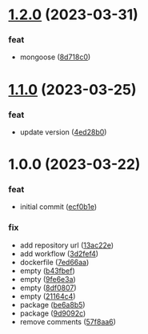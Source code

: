 # [1.2.0](https://github.com/a-badalyan/torgi-gov-telegram-bot/compare/v1.1.0...v1.2.0) (2023-03-31)


### feat

* mongoose ([8d718c0](https://github.com/a-badalyan/torgi-gov-telegram-bot/commit/8d718c0b538e11b844150f689be69884eeabf589))

# [1.1.0](https://github.com/a-badalyan/torgi-gov-telegram-bot/compare/v1.0.0...v1.1.0) (2023-03-25)


### feat

* update version ([4ed28b0](https://github.com/a-badalyan/torgi-gov-telegram-bot/commit/4ed28b0978d5f38058fafcee0407f139a4819a06))

# 1.0.0 (2023-03-22)


### feat

* initial commit ([ecf0b1e](https://github.com/a-badalyan/torgi-gov-telegram-bot/commit/ecf0b1e5a0d0afacf1b7a2f5b0bb17d5c2b53734))

### fix

* add repository url ([13ac22e](https://github.com/a-badalyan/torgi-gov-telegram-bot/commit/13ac22e93d91bc0e4d8fad0755893c5c5b11277c))
* add workflow ([3d2fef4](https://github.com/a-badalyan/torgi-gov-telegram-bot/commit/3d2fef4728321045cc641c3efca10d63d2615ab2))
* dockerfile ([7ed66aa](https://github.com/a-badalyan/torgi-gov-telegram-bot/commit/7ed66aa465f91385de659e4a4e2ddc6b3c94581a))
* empty ([b43fbef](https://github.com/a-badalyan/torgi-gov-telegram-bot/commit/b43fbef8ba561feab2bef3b2758aae0c54b9400c))
* empty ([9fe6e3a](https://github.com/a-badalyan/torgi-gov-telegram-bot/commit/9fe6e3a3b79e0d60a608f663092692f5a2807c80))
* empty ([8df0807](https://github.com/a-badalyan/torgi-gov-telegram-bot/commit/8df0807502e70b7da43a9a750a68a8e9549ab4e5))
* empty ([21164c4](https://github.com/a-badalyan/torgi-gov-telegram-bot/commit/21164c4d3d1251f28146e416cfa4524f1d182f02))
* package ([be6a8b5](https://github.com/a-badalyan/torgi-gov-telegram-bot/commit/be6a8b5da3cd1981c76ccd4bfa4a154efb850b88))
* package ([9d9092c](https://github.com/a-badalyan/torgi-gov-telegram-bot/commit/9d9092c9d1e7f80a5590c3d17b3d4ed53c438f75))
* remove comments ([57f8aa6](https://github.com/a-badalyan/torgi-gov-telegram-bot/commit/57f8aa6a8a3875aa4891f85232077e9aa7401f2c))
